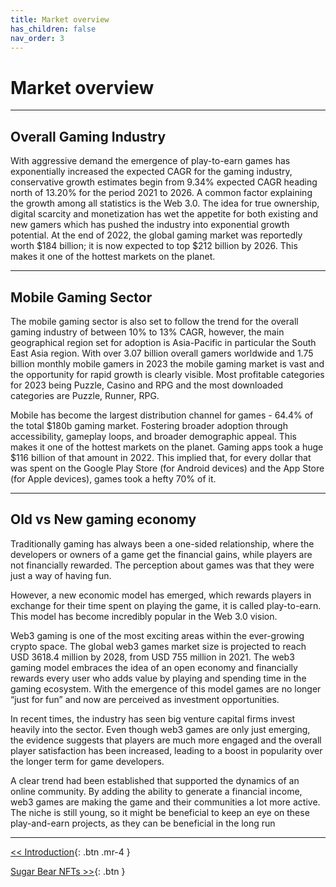 ```yaml
---
title: Market overview
has_children: false
nav_order: 3
---
```


# Market overview

---

## Overall Gaming Industry

With aggressive demand the emergence of play-to-earn games has exponentially increased the expected CAGR for the gaming industry, conservative growth estimates begin from 9.34% expected CAGR heading north of 13.20% for the period 2021 to 2026. A common factor explaining the growth among all statistics is the Web 3.0. The idea for true ownership, digital scarcity and monetization has wet the appetite for both existing and new gamers which has pushed the industry into exponential growth potential. At the end of 2022, the global gaming market was reportedly worth $184 billion; it is now expected to top $212 billion by 2026. This makes it one of the hottest markets on the planet.

---

## Mobile Gaming Sector

The mobile gaming sector is also set to follow the trend for the overall gaming industry of between 10% to 13% CAGR, however, the main geographical region set for adoption is Asia-Pacific in particular the South East Asia region.  With over 3.07 billion overall gamers worldwide and 1.75 billion monthly mobile gamers in 2023 the mobile gaming market is vast and the opportunity for rapid growth is clearly visible.  Most profitable categories for 2023 being Puzzle, Casino and RPG and the most downloaded categories are Puzzle, Runner, RPG.

Mobile has become the largest distribution channel for games - 64.4% of the total $180b gaming market. Fostering broader adoption through accessibility, gameplay loops, and broader demographic appeal. This makes it one of the hottest markets on the planet. Gaming apps took a huge $116 billion of that amount in 2022. This implied that, for every dollar that was spent on the Google Play Store (for Android devices) and the App Store (for Apple devices), games took a hefty 70% of it.

---

## Old vs New gaming economy

Traditionally gaming has always been a one-sided relationship, where the developers or owners of a game get the financial gains, while players are not financially rewarded. The perception about games was that they were just a way of having fun.

However, a new economic model has emerged, which rewards players in exchange for their time spent on playing the game, it is called play-to-earn. This model has become incredibly popular in the Web 3.0 vision.

Web3 gaming is one of the most exciting areas within the ever-growing crypto space. The global web3 games market size is projected to reach USD 3618.4 million by 2028, from USD 755 million in 2021. The web3 gaming model embraces the idea of an open economy and financially rewards every user who adds value by playing and spending time in the gaming ecosystem. With the emergence of this model games are no longer “just for fun” and now are perceived as investment opportunities.

In recent times, the industry has seen big venture capital firms invest heavily into the sector. Even though web3 games are only just emerging, the evidence suggests that players are much more engaged and the overall player satisfaction has been increased, leading to a boost in popularity over the longer term for game developers.

A clear trend had been established that supported the dynamics of an online community. By adding the ability to generate a financial income, web3 games are making the game and their communities a lot more active. The niche is still young, so it might be beneficial to keep an eye on these play-and-earn projects, as they can be beneficial in the long run

---

[<< Introduction](https://sugarverse.github.io/){: .btn .mr-4 }
<!-- [Sugar metaverse elements and NFTs >>](https://sugarverse.github.io/3_metaverse.html){: .btn } -->
[Sugar Bear NFTs >>](https://sugarverse.github.io/3_nfts.html){: .btn }
